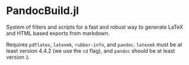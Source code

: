 # PandocBuild.jl

System of filters and scripts for a fast and robust way to generate LaTeX and HTML based exports from markdown.

Requires `pdflatex`, `latexmk`, `rubber-info`, and `pandoc`. `latexmk` must be at least version 4.4.2 (we use the `cd` flag), and `pandoc` should be at least version `2`.